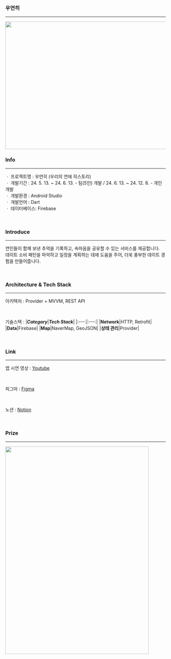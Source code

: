 ### 우연히
<hr>
<img src="https://github.com/user-attachments/assets/abea5f1d-342a-4006-a7e7-90ba60e2e9a5" width="720" height="400"/>

### Info
<hr>

ㆍ  프로젝트명  : 우연히 (우리의 연애 히스토리)   
ㆍ  개발기간    : 24. 5. 13. ~ 24. 6. 13. - 팀(5인) 개발 / 24. 6. 13. ~ 24. 12. 8. - 개인 개발   
ㆍ  개발환경    : Android Studio   
ㆍ  개발언어    : Dart   
ㆍ  데이터베이스: Firebase   

</br>

###  Introduce

<hr>

연인들이 함께 보낸 추억을 기록하고, 속마음을 공유할 수 있는 서비스를 제공합니다.   
데이트 소비 패턴을 파악하고 일정을 계획하는 데에 도움을 주어, 더욱 풍부한 데이트 경험을 만들어줍니다. 
  
</br>

###  Architecture & Tech Stack

<hr>

아키텍처 : Provider + MVVM, REST API

</br>

기술스택 :
|***Category***|***Tech Stack***|
|:---:|:---:|
|**Network**|HTTP, Retrofit|
|**Data**|Firebase|
|**Map**|NaverMap, GeoJSON|
|**상태 관리**|Provider|

</br>

###  Link

<hr>

앱 시연 영상 : <a href="https://youtu.be/Fq8-CaGvP_Y">Youtube</a>

</br>

피그마 : <a href="https://www.figma.com/design/RYQz0tqQXSOuzYtKq4PuBh/%EC%9A%B0%EC%97%B0%ED%9E%88?node-id=0-1&t=vomWqLAwM6FwlJB7-1">Figma</a>

</br>

노션 : <a href="https://www.notion.so/eae10f1f3496491b9877d2d0850d873b?pvs=4">Notion</a>

</br>

### Prize

<hr>

<img src="https://github.com/user-attachments/assets/62bafaba-0a56-4b98-86ec-2c8f7fbde3be" width="450" height="650"/>
